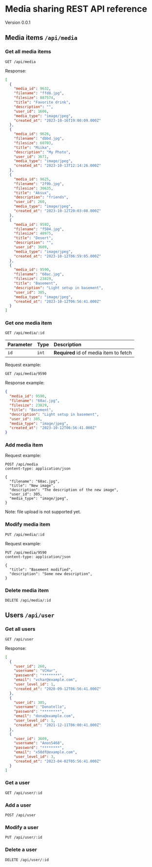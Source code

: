 # Media sharing REST API reference

Version 0.0.1

## Media items `/api/media`

### Get all media items

```http
GET /api/media
```

Response:

```json
[
  {
    "media_id": 9632,
    "filename": "ffd8.jpg",
    "filesize": 887574,
    "title": "Favorite drink",
    "description": "",
    "user_id": 1606,
    "media_type": "image/jpeg",
    "created_at": "2023-10-16T19:00:09.000Z"
  },
  {
    "media_id": 9626,
    "filename": "dbbd.jpg",
    "filesize": 60703,
    "title": "Miika",
    "description": "My Photo",
    "user_id": 3671,
    "media_type": "image/jpeg",
    "created_at": "2023-10-13T12:14:26.000Z"
  },
  {
    "media_id": 9625,
    "filename": "2f9b.jpg",
    "filesize": 30635,
    "title": "Aksux",
    "description": "friends",
    "user_id": 260,
    "media_type": "image/jpeg",
    "created_at": "2023-10-12T20:03:08.000Z"
  },
  {
    "media_id": 9592,
    "filename": "f504.jpg",
    "filesize": 48975,
    "title": "Desert",
    "description": "",
    "user_id": 3609,
    "media_type": "image/jpeg",
    "created_at": "2023-10-12T06:59:05.000Z"
  },
  {
    "media_id": 9590,
    "filename": "60ac.jpg",
    "filesize": 23829,
    "title": "Basement",
    "description": "Light setup in basement",
    "user_id": 305,
    "media_type": "image/jpeg",
    "created_at": "2023-10-12T06:56:41.000Z"
  }
]
```

### Get one media item

```http
GET /api/media/:id
```

| Parameter | Type  | Description                            |
| :-------- | :---- | :------------------------------------- |
| `id`      | `int` | **Required** id of media item to fetch |

Request example:

```http
GET /api/media/9590
```

Response example:

```json
{
  "media_id": 9590,
  "filename": "60ac.jpg",
  "filesize": 23829,
  "title": "Basement",
  "description": "Light setup in basement",
  "user_id": 305,
  "media_type": "image/jpeg",
  "created_at": "2023-10-12T06:56:41.000Z"
}
```

### Add media item

Request example:

```http
POST /api/media
content-type: application/json

{
  "filename": "60ac.jpg",
  "title": "New image",
  "description": "The description of the new image",
  "user_id": 305,
  "media_type": "image/jpeg",
}
```

Note: file upload is not supported yet.

### Modify media item

```http
PUT /api/media/:id
```

Request example:

```http
PUT /api/media/9590
content-type: application/json

{
  "title": "Basement modified",
  "description": "Some new description",
}
```

### Delete media item

```http
DELETE /api/media/:id
```

## Users `/api/user`

### Get all users

```http
GET /api/user
```

Response:

```json
[
  {
    "user_id": 260,
    "username": "VCHar",
    "password": "********",
    "email": "vchar@example.com",
    "user_level_id": 1,
    "created_at": "2020-09-12T06:56:41.000Z"
  },
  {
    "user_id": 305,
    "username": "Donatello",
    "password": "********",
    "email": "dona@example.com",
    "user_level_id": 1,
    "created_at": "2021-12-11T06:00:41.000Z"
  },
  {
    "user_id": 3609,
    "username": "Anon5468",
    "password": "********",
    "email": "x58df@example.com",
    "user_level_id": 3,
    "created_at": "2023-04-02T05:56:41.000Z"
  }
]
```

### Get a user

```http
GET /api/user/:id
```

### Add a user

```http
POST /api/user
```

### Modify a user

```http
PUT /api/user/:id
```

### Delete a user

```http
DELETE /api/user/:id
```
